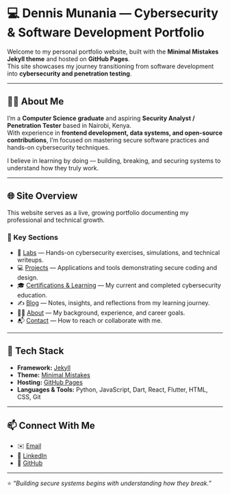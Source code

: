 # 💻 Dennis Munania — Cybersecurity & Software Development Portfolio

Welcome to my personal portfolio website, built with the **Minimal Mistakes Jekyll theme** and hosted on **GitHub Pages**.  
This site showcases my journey transitioning from software development into **cybersecurity and penetration testing**.

---

## 👨‍💻 About Me

I’m a **Computer Science graduate** and aspiring **Security Analyst / Penetration Tester** based in Nairobi, Kenya.  
With experience in **frontend development, data systems, and open-source contributions**, I’m focused on mastering secure software practices and hands-on cybersecurity techniques.

I believe in learning by doing — building, breaking, and securing systems to understand how they truly work.

---

## 🌐 Site Overview

This website serves as a live, growing portfolio documenting my professional and technical growth.

### 🔹 Key Sections
- 🧠 [Labs](/labs/) — Hands-on cybersecurity exercises, simulations, and technical writeups.  
- 💻 [Projects](/projects/) — Applications and tools demonstrating secure coding and design.  
- 🎓 [Certifications & Learning](/certifications/) — My current and completed cybersecurity education.  
- ✍️ [Blog](/blog/) — Notes, insights, and reflections from my learning journey.  
- 🙋‍♂️ [About](/about/) — My background, experience, and career goals.  
- 📬 [Contact](/contact/) — How to reach or collaborate with me.

---

## 🧰 Tech Stack

- **Framework:** [Jekyll](https://jekyllrb.com/)  
- **Theme:** [Minimal Mistakes](https://github.com/mmistakes/minimal-mistakes)  
- **Hosting:** [GitHub Pages](https://pages.github.com/)  
- **Languages & Tools:** Python, JavaScript, Dart, React, Flutter, HTML, CSS, Git  

---

## 📫 Connect With Me

- ✉️ [Email](mailto:munaniadeno@gmail.com)  
- 🔗 [LinkedIn](https://www.linkedin.com/in/dennis-munania-mobile-developer/)  
- 🐙 [GitHub](https://github.com/munania)

---

⭐ *“Building secure systems begins with understanding how they break.”*

